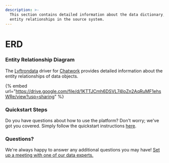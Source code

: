 ```yaml
---
description: >-
  This section contains detailed information about the data dictionary, and
  entity relationships in the source system.
---
```


# ERD

### Entity Relationship Diagram

The [Lyftrondata](https://www.lyftrondata.com/) driver for [Chatwork](https://www.lyftrondata.com/integration/business-analytics/chatwork//) provides detailed information about the entity relationships of data objects.

{% embed url="https://drive.google.com/file/d/1KTTJCmh6DSVL74IoZn2AqRuMF1ehsWRe/view?usp=sharing" %}

### Quickstart Steps

Do you have questions about how to use the platform? Don't worry; we've got you covered. Simply follow the quickstart instructions [here](../README.md).

### Questions? <a href="#questions" id="questions"></a>

We're always happy to answer any additional questions you may have! [Set up a meeting with one of our data experts.](https://www.lyftrondata.com/book-a-meeting/)

